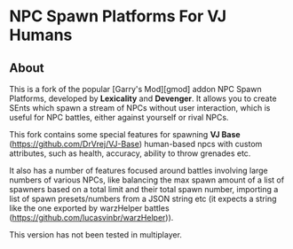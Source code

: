 # NPC Spawn Platforms For VJ Humans
## About
This is a fork of the popular [Garry's Mod][gmod] addon NPC Spawn Platforms, developed by **Lexicality** and **Devenger**.
It allows you to create SEnts which spawn a stream of NPCs without user interaction, which is useful for NPC battles, either against yourself or rival NPCs.

This fork contains some special features for spawning **VJ Base** (https://github.com/DrVrej/VJ-Base) human-based npcs with custom attributes, such as health, accuracy, ability to throw grenades etc. 

It also has a number of features focused around battles involving large numbers of various NPCs, like balancing the max spawn amount of a list of spawners based on a total limit and their total spawn number, importing a list of spawn presets/numbers from a JSON string etc (it expects a string like the one exported by warzHelper battles (https://github.com/lucasvinbr/warzHelper)).



This version has not been tested in multiplayer.
